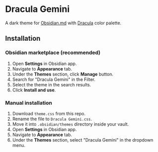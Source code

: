 # Dracula Gemini

A dark theme for [Obsidian.md](https://obsidian.md/) with [Dracula](https://draculatheme.com/) color palette.

## Installation

### Obsidian marketplace (recommended)

1. Open **Settings** in Obsidian app.
2. Navigate to **Appearance** tab.
3. Under the **Themes** section, click **Manage** button.
4. Search for "Dracula Gemini" in the Filter.
5. Select the theme in the search results.
6. Click **Install and use**.

### Manual installation

1. Download `theme.css` from this repo.
2. Rename the file to `Dracula Gemini.css`.
3. Move it into `.obsidian/themes` directory inside your vault.
4. Open **Settings** in Obsidian app.
5. Navigate to **Appearance** tab.
7. Under the **Themes** section, select "Dracula Gemini" in the dropdown menu.
